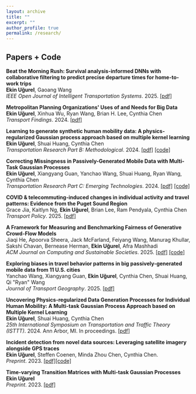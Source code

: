 ```yaml
---
layout: archive
title: ""
excerpt: ""
author_profile: true
permalink: /research/
---
```


## Papers + Code
**Beat the Morning Rush: Survival analysis-informed DNNs with collaborative filtering to predict precise departure times for home-to-work trips**      
**Ekin Uğurel**, Gaoang Wang      
*IEEE Open Journal of Intelligent Transportation Systems*. 2025. [[pdf]](https://ieeexplore.ieee.org/document/10897825)

**Metropolitan Planning Organizations' Uses of and Needs for Big Data**                  
**Ekin Uğurel**, Xinhua Wu, Ryan Wang, Brian H. Lee, Cynthia Chen            
*Transport Findings*. 2024. [[pdf]](https://findingspress.org/article/127143-metropolitan-planning-organizations-uses-of-and-needs-for-big-data?auth_token=4-DxXNJb-JBO-Bp1SiJq)

**Learning to generate synthetic human mobility data: A physics-regularized Gaussian process approach based on multiple kernel learning**     
**Ekin Uğurel**, Shuai Huang, Cynthia Chen       
*Transportation Research Part B: Methodological*. 2024. [[pdf]](https://www.sciencedirect.com/science/article/abs/pii/S0191261524001887) [[code]](https://github.com/ekinugurel/physics-regularized-MTGP)

**Correcting Missingness in Passively-Generated Mobile Data with Multi-Task Gaussian Processes**   
**Ekin Uğurel**, Xiangyang Guan, Yanchao Wang, Shuai Huang, Ryan Wang, Cynthia Chen  
*Transportation Research Part C: Emerging Technologies*. 2024. [[pdf]](https://www.sciencedirect.com/science/article/pii/S0968090X24000445) [[code]](https://github.com/ekinugurel/GPSImpute)

**COVID & telecommuting-induced changes in individual activity and travel patterns: Evidence from the Puget Sound Region**      
Grace Jia, Kaitlyn Ng, **Ekin Uğurel**, Brian Lee, Ram Pendyala, Cynthia Chen        
*Transport Policy*. 2025. [[pdf]](https://www.sciencedirect.com/science/article/pii/S0967070X25003154)

**A Framework for Measuring and Benchmarking Fairness of Generative Crowd-Flow Models**              
Jiaqi He, Apoorva Sheera, Jack McFarland, Feiyang Wang, Manurag Khullar, Sakshi Chavan, Bernease Herman, **Ekin Uğurel**, Afra Mashhadi             
*ACM Journal on Computing and Sustainable Societies*. 2025. [[pdf]](https://dl.acm.org/doi/10.1145/3724409) [[code]](https://github.com/DSSG24-CF-Fairness/crowdflow-fairness)

**Exploring biases in travel behavior patterns in big passively-generated mobile data from 11 U.S. cities**          
Yanchao Wang, Xiangyang Guan, **Ekin Uğurel**, Cynthia Chen, Shuai Huang, Qi "Ryan" Wang        
*Journal of Transport Geography*. 2025. [[pdf]](https://www.sciencedirect.com/science/article/abs/pii/S096669232400317X)

**Uncovering Physics-regularized Data Generation Processes for Individual Human Mobility: A Multi-task Gaussian Process Approach based on Multiple Kernel Learning**           
**Ekin Uğurel**, Shuai Huang, Cynthia Chen   
*25th International Symposium on Transportation and Traffic Theory (ISTTT)*. 2024. Ann Arbor, MI. In proceedings. [[pdf]](https://limos.engin.umich.edu/isttt25/wp-content/uploads/sites/3/sites/4/2024/06/ISTTT25-proceedings-015-min.pdf)

**Incident detection from novel data sources: Leveraging satellite imagery alongside GPS traces**        
**Ekin Uğurel**, Steffen Coenen, Minda Zhou Chen, Cynthia Chen.      
*Preprint*. 2023. [[pdf]](https://arxiv.org/abs/2401.10890)[[code]](https://github.com/ekinugurel/SatMobFusion)

**Time-varying Transition Matrices with Multi-task Gaussian Processes**        
**Ekin Uğurel**                  
*Preprint*. 2023. [[pdf]](https://arxiv.org/abs/2306.11772)


